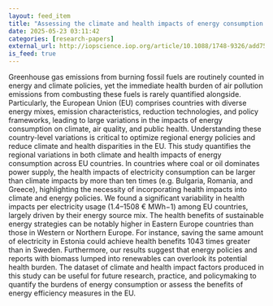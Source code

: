 ```yaml
---
layout: feed_item
title: "Assessing the climate and health impacts of energy consumption in European Union countries"
date: 2025-05-23 03:11:42
categories: [research-papers]
external_url: http://iopscience.iop.org/article/10.1088/1748-9326/add752
is_feed: true
---
```


Greenhouse gas emissions from burning fossil fuels are routinely counted in energy and climate policies, yet the immediate health burden of air pollution emissions from combusting these fuels is rarely quantified alongside. Particularly, the European Union (EU) comprises countries with diverse energy mixes, emission characteristics, reduction technologies, and policy frameworks, leading to large variations in the impacts of energy consumption on climate, air quality, and public health. Understanding these country-level variations is critical to optimize regional energy policies and reduce climate and health disparities in the EU. This study quantifies the regional variations in both climate and health impacts of energy consumption across EU countries. In countries where coal or oil dominates power supply, the health impacts of electricity consumption can be larger than climate impacts by more than ten times (e.g. Bulgaria, Romania, and Greece), highlighting the necessity of incorporating health impacts into climate and energy policies. We found a significant variability in health impacts per electricity usage (1.4–1508 € MWh−1) among EU countries, largely driven by their energy source mix. The health benefits of sustainable energy strategies can be notably higher in Eastern Europe countries than those in Western or Northern Europe. For instance, saving the same amount of electricity in Estonia could achieve health benefits 1043 times greater than in Sweden. Furthermore, our results suggest that energy policies and reports with biomass lumped into renewables can overlook its potential health burden. The dataset of climate and health impact factors produced in this study can be useful for future research, practice, and policymaking to quantify the burdens of energy consumption or assess the benefits of energy efficiency measures in the EU.
